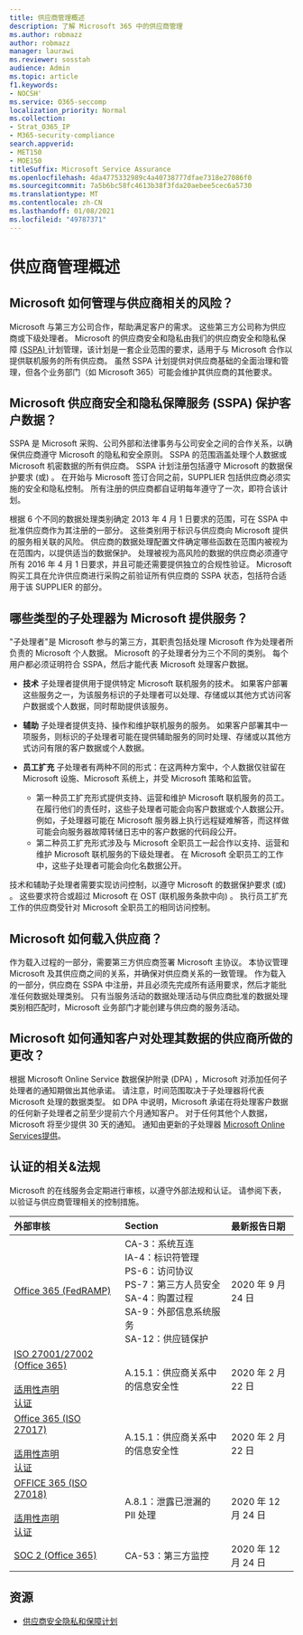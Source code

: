 ```yaml
---
title: 供应商管理概述
description: 了解 Microsoft 365 中的供应商管理
ms.author: robmazz
author: robmazz
manager: laurawi
ms.reviewer: sosstah
audience: Admin
ms.topic: article
f1.keywords:
- NOCSH'
ms.service: O365-seccomp
localization_priority: Normal
ms.collection:
- Strat_O365_IP
- M365-security-compliance
search.appverid:
- MET150
- MOE150
titleSuffix: Microsoft Service Assurance
ms.openlocfilehash: 4da4775332989c4a40738777dfae7318e27086f0
ms.sourcegitcommit: 7a5b6bc58fc4613b38f3fda20aebee5cec6a5730
ms.translationtype: MT
ms.contentlocale: zh-CN
ms.lasthandoff: 01/08/2021
ms.locfileid: "49787371"
---
```

# <a name="supplier-management-overview"></a>供应商管理概述

## <a name="how-does-microsoft-manage-risk-related-to-suppliers"></a>Microsoft 如何管理与供应商相关的风险？

Microsoft 与第三方公司合作，帮助满足客户的需求。 这些第三方公司称为供应商或下级处理者。 Microsoft 的供应商安全和隐私由我们的供应商安全和隐私保障 [ (SSPA) ](https://www.microsoft.com/procurement/sspa?activetab=pivot1%3aprimaryr6)计划管理，该计划是一套企业范围的要求，适用于与 Microsoft 合作以提供联机服务的所有供应商。 虽然 SSPA 计划提供对供应商基础的全面治理和管理，但各个业务部门（如 Microsoft 365）可能会维护其供应商的其他要求。

## <a name="how-does-microsofts-supplier-security-and-privacy-assurance-sspa-program-protect-customer-data"></a>Microsoft 供应商安全和隐私保障服务 (SSPA) 保护客户数据？

SSPA 是 Microsoft 采购、公司外部和法律事务与公司安全之间的合作关系，以确保供应商遵守 Microsoft 的隐私和安全原则。 SSPA 的范围涵盖处理个人数据或 Microsoft 机密数据的所有供应商。 SSPA 计划注册包括遵守 Microsoft 的数据保护要求 (或) 。 在开始与 Microsoft 签订合同之前，SUPPLIER 包括供应商必须实施的安全和隐私控制。 所有注册的供应商都自证明每年遵守了一次，即符合该计划。

根据 6 个不同的数据处理类别确定 2013 年 4 月 1 日要求的范围，可在 SSPA 中批准供应商作为其注册的一部分。 这些类别用于标识与供应商向 Microsoft 提供的服务相关联的风险。 供应商的数据处理配置文件确定哪些函数在范围内被视为在范围内，以提供适当的数据保护。 处理被视为高风险的数据的供应商必须遵守所有 2016 年 4 月 1 日要求，并且可能还需要提供独立的合规性验证。 Microsoft 购买工具在允许供应商进行采购之前验证所有供应商的 SSPA 状态，包括符合适用于该 SUPPLIER 的部分。

## <a name="what-types-of-subprocessors-provide-services-for-microsoft"></a>哪些类型的子处理器为 Microsoft 提供服务？

"子处理者"是 Microsoft 参与的第三方，其职责包括处理 Microsoft 作为处理者所负责的 Microsoft 个人数据。 Microsoft 的子处理者分为三个不同的类别。 每个用户都必须证明符合 SSPA，然后才能代表 Microsoft 处理客户数据。

- **技术** 子处理者提供用于提供特定 Microsoft 联机服务的技术。 如果客户部署这些服务之一，为该服务标识的子处理者可以处理、存储或以其他方式访问客户数据或个人数据，同时帮助提供该服务。
- **辅助** 子处理者提供支持、操作和维护联机服务的服务。 如果客户部署其中一项服务，则标识的子处理者可能在提供辅助服务的同时处理、存储或以其他方式访问有限的客户数据或个人数据。
- **员工扩充** 子处理者有两种不同的形式：在这两种方案中，个人数据仅驻留在 Microsoft 设施、Microsoft 系统上，并受 Microsoft 策略和监管。

    - 第一种员工扩充形式提供支持、运营和维护 Microsoft 联机服务的员工。 在履行他们的责任时，这些子处理者可能会向客户数据或个人数据公开。 例如，子处理器可能在 Microsoft 服务器上执行远程疑难解答，而这样做可能会向服务器故障转储日志中的客户数据的代码段公开。
    - 第二种员工扩充形式涉及与 Microsoft 全职员工一起合作以支持、运营和维护 Microsoft 联机服务的下级处理者。 在 Microsoft 全职员工的工作中，这些子处理者可能会向化名数据公开。

技术和辅助子处理者需要实现访问控制，以遵守 Microsoft 的数据保护要求 (或) 。 这些要求符合或超过 Microsoft 在 OST (联机服务条款中向) 。 执行员工扩充工作的供应商受针对 Microsoft 全职员工的相同访问控制。

## <a name="how-does-microsoft-onboard-suppliers"></a>Microsoft 如何载入供应商？

作为载入过程的一部分，需要第三方供应商签署 Microsoft 主协议。 本协议管理 Microsoft 及其供应商之间的关系，并确保对供应商关系的一致管理。 作为载入的一部分，供应商在 SSPA 中注册，并且必须先完成所有适用要求，然后才能批准任何数据处理类别。 只有当服务活动的数据处理活动与供应商批准的数据处理类别相匹配时，Microsoft 业务部门才能创建与供应商的服务活动。

## <a name="how-does-microsoft-notify-customers-of-changes-to-suppliers-who-process-their-data"></a>Microsoft 如何通知客户对处理其数据的供应商所做的更改？

根据 Microsoft Online Service 数据保护附录 (DPA) ，Microsoft 对添加任何子处理者的通知期做出其他承诺。 请注意，时间范围取决于子处理器将代表 Microsoft 处理的数据类型。 如 DPA 中说明，Microsoft 承诺在将处理客户数据的任何新子处理者之前至少提前六个月通知客户。 对于任何其他个人数据，Microsoft 将至少提供 30 天的通知。 通知由更新的子处理器 [Microsoft Online Services提供](https://servicetrust.microsoft.com/ViewPage/TrustDocumentsV3?command=Download&downloadType=Document&downloadId=926b2cf5-6b6e-43ca-9bc3-f73e961aad5f&tab=7f51cb60-3d6c-11e9-b2af-7bb9f5d2d913&docTab=7f51cb60-3d6c-11e9-b2af-7bb9f5d2d913_Subprocessor_List)。

## <a name="related-external-regulations--certifications"></a>认证的相关&法规

Microsoft 的在线服务会定期进行审核，以遵守外部法规和认证。 请参阅下表，以验证与供应商管理相关的控制措施。

| **外部审核** | **Section** | **最新报告日期** |
|:--------------------|:------------|:-----------------------|  
| [Office 365 (FedRAMP) ](https://compliance.microsoft.com/compliancemanager) | CA-3：系统互连 <br> IA-4：标识符管理 <br> PS-6：访问协议 <br> PS-7：第三方人员安全 <br> SA-4：购置过程 <br> SA-9：外部信息系统服务 <br> SA-12：供应链保护 | 2020 年 9 月 24 日 |
| [ISO 27001/27002 (Office 365) ](https://servicetrust.microsoft.com/ViewPage/MSComplianceGuideV3?command=Download&downloadType=Document&downloadId=d7864d4f-e053-4cc4-a964-fa526d07c3be&tab=7027ead0-3d6b-11e9-b9e1-290b1eb4cdeb&docTab=7027ead0-3d6b-11e9-b9e1-290b1eb4cdeb_ISO_Reports) <br><br> [适用性声明](https://servicetrust.microsoft.com/ViewPage/MSComplianceGuide?command=Download&downloadType=Document&downloadId=8ee1e46b-2ada-4e7b-bb7d-4c55a8cb6fcd&docTab=4ce99610-c9c0-11e7-8c2c-f908a777fa4d_ISO_Reports) <br> [认证](https://servicetrust.microsoft.com/ViewPage/MSComplianceGuideV3?command=Download&downloadType=Document&downloadId=1e84a14a-2468-45ac-9412-5e53250d57ec&tab=7027ead0-3d6b-11e9-b9e1-290b1eb4cdeb&docTab=7027ead0-3d6b-11e9-b9e1-290b1eb4cdeb_ISO_Reports) | A.15.1：供应商关系中的信息安全性 | 2020 年 2 月 22 日 |
| [Office 365 (ISO 27017) ](https://servicetrust.microsoft.com/ViewPage/MSComplianceGuideV3?command=Download&downloadType=Document&downloadId=d7864d4f-e053-4cc4-a964-fa526d07c3be&tab=7027ead0-3d6b-11e9-b9e1-290b1eb4cdeb&docTab=7027ead0-3d6b-11e9-b9e1-290b1eb4cdeb_ISO_Reports) <br><br> [适用性声明](https://servicetrust.microsoft.com/ViewPage/MSComplianceGuide?command=Download&downloadType=Document&downloadId=8ee1e46b-2ada-4e7b-bb7d-4c55a8cb6fcd&docTab=4ce99610-c9c0-11e7-8c2c-f908a777fa4d_ISO_Reports) <br> [认证](https://servicetrust.microsoft.com/ViewPage/MSComplianceGuideV3?command=Download&downloadType=Document&downloadId=70de0999-5451-43a3-9ef4-761e8fbfb1a3&tab=7027ead0-3d6b-11e9-b9e1-290b1eb4cdeb&docTab=7027ead0-3d6b-11e9-b9e1-290b1eb4cdeb_ISO_Reports) | A.15.1：供应商关系中的信息安全性 | 2020 年 2 月 22 日 |
| [OFFICE 365 (ISO 27018) ](https://servicetrust.microsoft.com/ViewPage/MSComplianceGuideV3?command=Download&downloadType=Document&downloadId=d7864d4f-e053-4cc4-a964-fa526d07c3be&tab=7027ead0-3d6b-11e9-b9e1-290b1eb4cdeb&docTab=7027ead0-3d6b-11e9-b9e1-290b1eb4cdeb_ISO_Reports) <br><br> [适用性声明](https://servicetrust.microsoft.com/ViewPage/MSComplianceGuide?command=Download&downloadType=Document&downloadId=8ee1e46b-2ada-4e7b-bb7d-4c55a8cb6fcd&docTab=4ce99610-c9c0-11e7-8c2c-f908a777fa4d_ISO_Reports) <br> [认证](https://servicetrust.microsoft.com/ViewPage/MSComplianceGuideV3?command=Download&downloadType=Document&downloadId=43e89534-f48d-42ea-a7a7-3523ff516036&tab=7027ead0-3d6b-11e9-b9e1-290b1eb4cdeb&docTab=7027ead0-3d6b-11e9-b9e1-290b1eb4cdeb_ISO_Reports) |  A.8.1：泄露已泄漏的 PII 处理 | 2020 年 12 月 24 日 |
| [SOC 2 (Office 365) ](https://servicetrust.microsoft.com/ViewPage/MSComplianceGuideV3?command=Download&downloadType=Document&downloadId=a73c1738-7892-42b7-acd3-87b6371c53f6&tab=7027ead0-3d6b-11e9-b9e1-290b1eb4cdeb&docTab=7027ead0-3d6b-11e9-b9e1-290b1eb4cdeb_SOC_%2F_SSAE_16_Reports) | CA-53：第三方监控 | 2020 年 12 月 24 日 |

## <a name="resources"></a>资源

- [供应商安全隐私和保障计划](https://www.microsoft.com/procurement/sspa?activetab=pivot1%3aprimaryr6)
